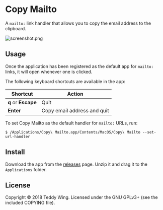 Copy Mailto
===========

A `mailto:` link handler that allows you to copy the email address to the
clipboard.

![screenshot.png](Screenshot)


## Usage
Once the application has been registered as the default app for `mailto:` links,
it will open whenever one is clicked.

The following keyboard shortcuts are available in the app:

| Shortcut            | Action                      |
|---------------------|-----------------------------|
| **q** or **Escape** | Quit                        |
|      **Enter**      | Copy email address and quit |

To set Copy Mailto as the default handler for `mailto:` URLs, run:

	$ /Applications/Copy\ Mailto.app/Contents/MacOS/Copy\ Mailto --set-url-handler


## Install
Download the app from the [releases][1] page. Unzip it and drag it to the
`Applications` folder.


## License
Copyright © 2018 Teddy Wing. Licensed under the GNU GPLv3+ (see the included
COPYING file).


[1]: https://github.com/teddywing/Copy-Mailto/releases
